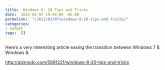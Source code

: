 ```yaml
---
title:  Windows 8: 20 Tips and Tricks
date:  2012-03-07 19:44:00 -05:00
permalink:  "/2012/03/07/windows-8-20-tips-and-tricks/"
categories:
- Gadget
tags:  []
---
```

<p>Here’s a very interesting article easing the transition between Windows 7 &amp; Windows 8:</p>  <p><a title="http://gizmodo.com/5891221/windows-8-20-tips-and-tricks" href="http://gizmodo.com/5891221/windows-8-20-tips-and-tricks">http://gizmodo.com/5891221/windows-8-20-tips-and-tricks</a></p>